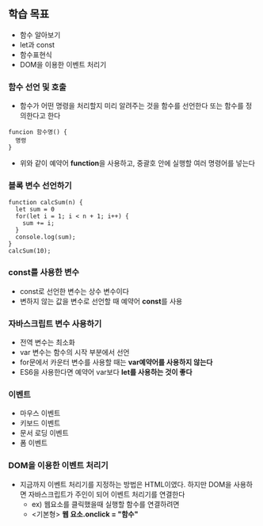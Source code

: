 ## 학습 목표
+ 함수 알아보기
+ let과 const
+ 함수표현식
+ DOM을 이용한 이벤트 처리기

### 함수 선언 및 호출

+ 함수가 어떤 명령을 처리할지 미리 알려주는 것을 함수를 선언한다 또는 함수를 정의한다고 한다
```
funcion 함수명() {
  명령
}
```
+ 위와 같이 예약어 **function**을 사용하고, 중괄호 안에 실행할 여러 명령어를 넣는다


### 블록 변수 선언하기

```
function calcSum(n) {
  let sum = 0
  for(let i = 1; i < n + 1; i++) {
    sum += i;
  }
  console.log(sum);
}
calcSum(10);
```

### const를 사용한 변수

+ const로 선언한 변수는 상수 변수이다
+ 변하지 않는 값을 변수로 선언할 때 예약어 **const**를 사용


### 자바스크립트 변수 사용하기

+ 전역 변수는 최소화
+ var 변수는 함수의 시작 부분에서 선언
+ for문에서 카운터 변수를 사용할 때는 **var예약어를 사용하지 않는다**
+ ES6을 사용한다면 예약어 var보다 **let를 사용하는 것이 좋다**

### 이벤트

+ 마우스 이벤트
+ 키보드 이벤트
+ 문서 로딩 이벤트
+ 폼 이벤트

### DOM을 이용한 이벤트 처리기

+ 지금까지 이벤트 처리기를 지정하는 방법은 HTML이였다. 하지만 DOM을 사용하면 자바스크립트가 주인이 되어 이벤트 처리기를 연결한다
  + ex) 웹요소를 클릭했을때 실행할 함수를 연결하려면
  + <기본형> **웹 요소.onclick = "함수"**
